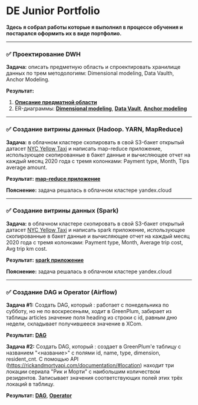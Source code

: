 # DE Junior Portfolio
**Здесь я собрал работы которые я выполнил в процессе обучения и постарался оформить их в виде портфолио.**

------------

### ✅ Проектирование DWH
**Задача:** описать предметную область и спроектировать хранилище данных по трем методологиям: Dimensional modeling, Data Vaulth, Anchor Modeling.

**Результат:**
1. [**Описание предматной области**](https://github.com/grishasivash/my_dej_portfolio/blob/39ea6649f7ed5cf61fe004fe56ae2db6b8236bd4/dwh_design/%D0%9F%D1%80%D0%B5%D0%B4%D0%BC%D0%B5%D1%82%D0%BD%D0%B0%D1%8F%20%D0%BE%D0%B1%D0%BB%D0%B0%D1%81%D1%82%D1%8C%20%D0%A0%D0%B0%D1%81%D0%BF%D1%80%D0%B5%D0%B4%D0%B5%D0%BB%D0%B5%D0%BD%D0%B8%D0%B5%20%D0%B3%D1%80%D0%B0%D0%BD%D1%82%D0%BE%D0%B2%20%D0%B2%20%D0%A4%D0%BE%D0%BD%D0%B4%D0%B5.pdf "**Описание предматной области**")
2. ER-диаграммы: [**Dimensional modeling**](https://github.com/grishasivash/my_dej_portfolio/blob/39ea6649f7ed5cf61fe004fe56ae2db6b8236bd4/dwh_design/Dimensional%20modeling.jpg "**Dimensional modeling**"), [**Data Vault**](https://github.com/grishasivash/my_dej_portfolio/blob/39ea6649f7ed5cf61fe004fe56ae2db6b8236bd4/dwh_design/Data%20Vaulth.jpg "**Data Vault**"), [**Anchor modeling**](https://github.com/grishasivash/my_projects/blob/7e71e021c1e55ac36b403147c51db2f851fc0234/dwh_design/Anchor%20Modeling.png "Anchor modeling")

------------

### ✅  Создание витрины данных (Hadoop. YARN, MapReduce)

**Задача:** в облачном кластере скопировать в свой S3-бакет открытый датасет [NYC Yellow Taxi](https://www1.nyc.gov/site/tlc/about/tlc-trip-record-data.page "NYC Yellow Taxi") и написать map-reduce приложение, использующее скопированные в бакет данные и вычисляющее отчет на каждый месяц 2020 года с тремя колонками: Payment type, Month, Tips average amount.

**Результат:** [**map-reduce приложение**](https://github.com/grishasivash/my_dej_portfolio/tree/main/mapreduce "**map-reduce приложение**")

**Пояснение:** задача решалась в облачном кластере yandex.cloud

------------

### ✅  Создание витрины данных (Spark)

**Задача:** в облачном кластере скопировать в свой S3-бакет открытый датасет [NYC Yellow Taxi](https://www1.nyc.gov/site/tlc/about/tlc-trip-record-data.page "NYC Yellow Taxi") и написать spark приложение, использующее скопированные в бакет данные и вычисляющее отчет на каждый месяц 2020 года с тремя колонками: Payment type, Month, Average trip cost, Avg trip km cost.

**Результат:** [**spark приложение**](https://github.com/grishasivash/my_dej_portfolio/blob/cee623f91119f721614cac1ccc8e1e8f64548481/spark_job_datamart_nytaxi.py "**spark приложениее**")

**Пояснение:** задача решалась в облачном кластере yandex.cloud

------------

### ✅  Создание DAG и Operator (Airflow)

**Задача #1:** Создать DAG, который : работает с понедельника по субботу, но не по воскресеньям, ходит в GreenPlum, забирает из таблицы articles значение поля heading из строки с id, равным дню недели, складывает получившееся значение в XCom.

**Результат:** [**DAG**](https://github.com/grishasivash/my_dej_portfolio/blob/f674fc5de6371e693303778d2dcc55d56c76b34d/airflow/get_value_from_gp.py "**DAG**")

**Задача #2:** Создать DAG, который : cоздает в GreenPlum'е таблицу с названием "<название>" с полями id, name, type, dimension, resident_cnt. С помощью API (https://rickandmortyapi.com/documentation/#location) находит три локации сериала "Рик и Морти" с наибольшим количеством резидентов. Записывает значения соответствующих полей этих трёх локаций в таблицу. 

**Результат:** [**DAG**](https://github.com/grishasivash/my_dej_portfolio/blob/f674fc5de6371e693303778d2dcc55d56c76b34d/airflow/write_to_gp_from_api.py "**DAG**"), [**Operator**](https://github.com/grishasivash/my_dej_portfolio/blob/f674fc5de6371e693303778d2dcc55d56c76b34d/airflow/g_sivash_4_top3_operator.py "**Operator**")
